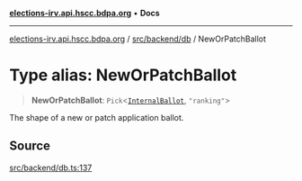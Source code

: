 [**elections-irv.api.hscc.bdpa.org**](../../../../README.md) • **Docs**

***

[elections-irv.api.hscc.bdpa.org](../../../../README.md) / [src/backend/db](../README.md) / NewOrPatchBallot

# Type alias: NewOrPatchBallot

> **NewOrPatchBallot**: `Pick`\<[`InternalBallot`](InternalBallot.md), `"ranking"`\>

The shape of a new or patch application ballot.

## Source

[src/backend/db.ts:137](https://github.com/Xunnamius/elections_irv.api.hscc.bdpa.org/blob/c917ea60595d63d322e4038beb12d08f7d64cdd2/src/backend/db.ts#L137)
